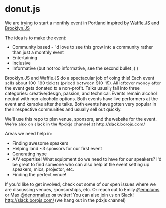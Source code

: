 # donut.js


We are trying to start a monthly event in Portland inspired by <a href="http://wafflejs.com/">Waffle.JS</a> and <a href="http://brooklynjs.com/">Brooklyn.JS</a>

The idea is to make the event:
- Community based - I'd love to see this grow into a community rather than just a monthly event
- Entertaining
- Inclusive
- Informative (but not too informative, see the second bullet ;) )

Brooklyn.JS and Waffle.JS do a spectacular job of doing this! Each event sells about 100-180 tickets (priced between $10-15). All leftover money after the event gets donated to a non-profit. Talks usually fall into three categories: creative/design, passion, and technical. Events remain alcohol neutral with non-alcoholic options. Both events have live performers at the event and karaoke after the talks. Both events have gotten very popular in their respective communities and usually sell out quickly.


We'll use this repo to plan venue, sponsors, and the website for the event. We're also on slack in the #pdxjs channel at http://slack.borojs.com/

Areas we need help in:
- Finding awesome speakers
- Helping land ~3 sponsors for our first event
- Generating hype
- A/V expertise! What equipment do we need to have for our speakers? I'd be great to find someone
  who can also help at the event setting up speakers, mics, projector, etc.
- Finding the perfect venue!

If you'd like to get involved, check out some of our open issues where we are discussing venues, sponsorships, etc. Or reach out to Emily [@emplums](http://www.twitter.com/emplums) or Max [@denormalize](http://www.twitter.com/denormalize) on twitter! You can also join us on Slack! http://slack.borojs.com/ (we hang out in the pdxjs channel)
